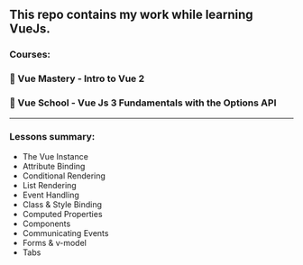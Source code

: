 ## This repo contains my work while learning VueJs.

### Courses:
###     🔹 Vue Mastery - Intro to Vue 2 
###     🔹 Vue School - Vue Js 3 Fundamentals with the Options API

___

### Lessons summary:
- The Vue Instance
- Attribute Binding
- Conditional Rendering
- List Rendering
- Event Handling
- Class & Style Binding
- Computed Properties
- Components
- Communicating Events
- Forms & v-model
- Tabs